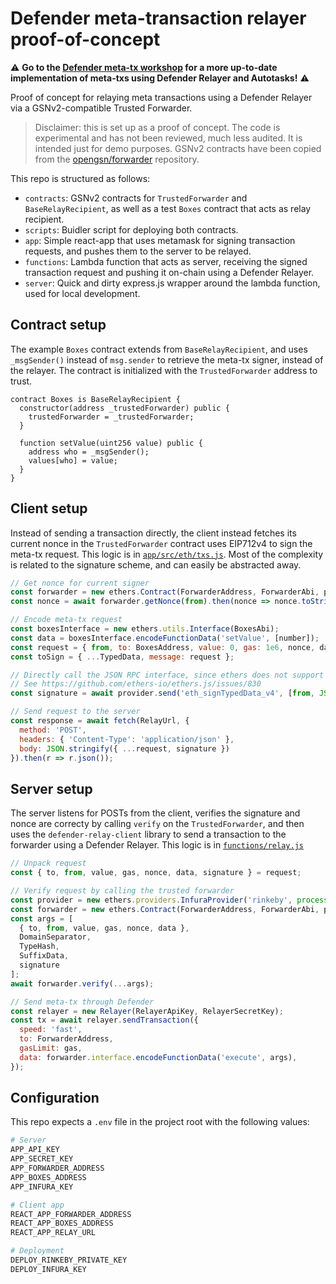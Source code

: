 # Defender meta-transaction relayer proof-of-concept

:warning: **Go to the [Defender meta-tx workshop](https://github.com/OpenZeppelin/workshops) for a more up-to-date implementation of meta-txs using Defender Relayer and Autotasks!** :warning:

Proof of concept for relaying meta transactions using a Defender Relayer via a GSNv2-compatible Trusted Forwarder.

> Disclaimer: this is set up as a proof of concept. The code is experimental and has not been reviewed, much less audited. It is intended just for demo purposes. GSNv2 contracts have been copied from the [opengsn/forwarder](https://github.com/opengsn/forwarder) repository.

This repo is structured as follows:
- `contracts`: GSNv2 contracts for `TrustedForwarder` and `BaseRelayRecipient`, as well as a test `Boxes` contract that acts as relay recipient.
- `scripts`: Buidler script for deploying both contracts.
- `app`: Simple react-app that uses metamask for signing transaction requests, and pushes them to the server to be relayed.
- `functions`: Lambda function that acts as server, receiving the signed transaction request and pushing it on-chain using a Defender Relayer.
- `server`: Quick and dirty express.js wrapper around the lambda function, used for local development.

## Contract setup

The example `Boxes` contract extends from `BaseRelayRecipient`, and uses `_msgSender()` instead of `msg.sender` to retrieve the meta-tx signer, instead of the relayer. The contract is initialized with the `TrustedForwarder` address to trust.

```solidity
contract Boxes is BaseRelayRecipient {
  constructor(address _trustedForwarder) public {
    trustedForwarder = _trustedForwarder;
  }

  function setValue(uint256 value) public {
    address who = _msgSender();
    values[who] = value;
  }
}
```

## Client setup

Instead of sending a transaction directly, the client instead fetches its current nonce in the `TrustedForwarder` contract uses EIP712v4 to sign the meta-tx request. This logic is in [`app/src/eth/txs.js`](./app/src/eth/txs.js). Most of the complexity is related to the signature scheme, and can easily be abstracted away.

```js
// Get nonce for current signer
const forwarder = new ethers.Contract(ForwarderAddress, ForwarderAbi, provider);
const nonce = await forwarder.getNonce(from).then(nonce => nonce.toString());

// Encode meta-tx request
const boxesInterface = new ethers.utils.Interface(BoxesAbi);
const data = boxesInterface.encodeFunctionData('setValue', [number]);
const request = { from, to: BoxesAddress, value: 0, gas: 1e6, nonce, data };
const toSign = { ...TypedData, message: request };

// Directly call the JSON RPC interface, since ethers does not support signTypedDataV4 yet
// See https://github.com/ethers-io/ethers.js/issues/830
const signature = await provider.send('eth_signTypedData_v4', [from, JSON.stringify(toSign)]);

// Send request to the server
const response = await fetch(RelayUrl, {
  method: 'POST', 
  headers: { 'Content-Type': 'application/json' },
  body: JSON.stringify({ ...request, signature })
}).then(r => r.json());
```

## Server setup

The server listens for POSTs from the client, verifies the signature and nonce are correcty by calling `verify` on the `TrustedForwarder`, and then uses the `defender-relay-client` library to send a transaction to the forwarder using a Defender Relayer. This logic is in [`functions/relay.js`](./functions/relay.js)

```js
// Unpack request
const { to, from, value, gas, nonce, data, signature } = request;

// Verify request by calling the trusted forwarder
const provider = new ethers.providers.InfuraProvider('rinkeby', process.env.APP_INFURA_KEY);
const forwarder = new ethers.Contract(ForwarderAddress, ForwarderAbi, provider);
const args = [
  { to, from, value, gas, nonce, data },
  DomainSeparator,
  TypeHash,
  SuffixData,
  signature
];
await forwarder.verify(...args);

// Send meta-tx through Defender
const relayer = new Relayer(RelayerApiKey, RelayerSecretKey);
const tx = await relayer.sendTransaction({
  speed: 'fast',
  to: ForwarderAddress,
  gasLimit: gas,
  data: forwarder.interface.encodeFunctionData('execute', args),
});
``` 

## Configuration

This repo expects a `.env` file in the project root with the following values:

```bash
# Server
APP_API_KEY
APP_SECRET_KEY
APP_FORWARDER_ADDRESS
APP_BOXES_ADDRESS
APP_INFURA_KEY

# Client app
REACT_APP_FORWARDER_ADDRESS
REACT_APP_BOXES_ADDRESS
REACT_APP_RELAY_URL

# Deployment
DEPLOY_RINKEBY_PRIVATE_KEY
DEPLOY_INFURA_KEY
```
